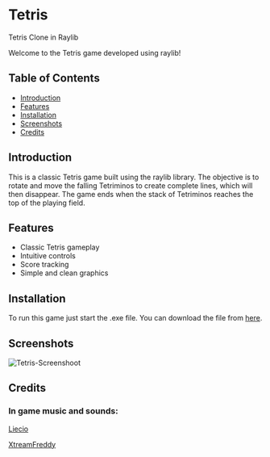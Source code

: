 # Tetris

Tetris Clone in Raylib

Welcome to the Tetris game developed using raylib!

## Table of Contents
- [Introduction](#introduction)
- [Features](#features)
- [Installation](#installation)
- [Screenshots](#screenshots)
- [Credits](#credits)

## Introduction
This is a classic Tetris game built using the raylib library. The objective is to rotate and move the falling Tetriminos to create complete lines, which will then disappear. The game ends when the stack of Tetriminos reaches the top of the playing field.

## Features
- Classic Tetris gameplay
- Intuitive controls
- Score tracking
- Simple and clean graphics

## Installation
To run this game just start the .exe file. You can download the file from [here](https://github.com/nosferatu255/Tetris/blob/main/download/game.exe).

## Screenshots

![Tetris-Screenshoot](https://github.com/nosferatu255/Tetris/assets/76656752/b25fc7cf-17e9-4639-b075-2511f90147cd)

## Credits

### In game music and sounds:

[Liecio](https://pixabay.com/users/liecio-3298866/)

[XtreamFreddy](https://pixabay.com/users/xtremefreddy-32332307/)
